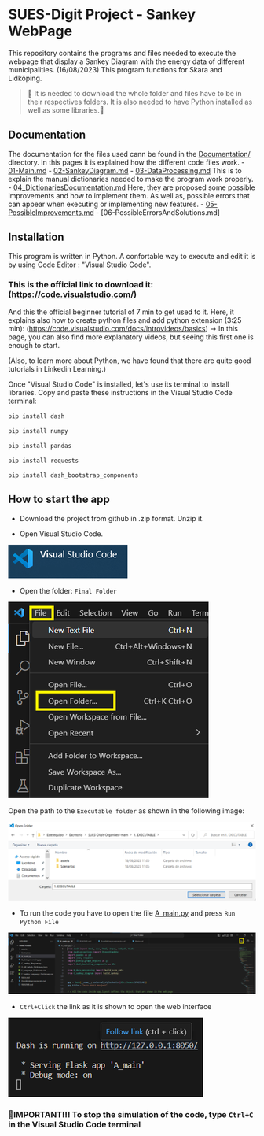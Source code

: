 # SUES-Digit Project - Sankey WebPage

This repository contains the programs and files needed to execute the webpage that display a Sankey Diagram with the energy data of different municipalities.
(16/08/2023) This program functions for Skara and Lidköping.

> 🚧 It is needed to download the whole folder and files have to be in their respectives folders. It is also needed to have Python installed as well as some libraries.🚧

## Documentation
The documentation for the files used cann be found in the [Documentation/](Documentation) directory.
In this pages it is explained how the different code files work.
    - [01-Main.md](https://github.com/ClaudiaAda/SUES-Digit-Organised/blob/main/Documentation/01_Main.md)
    - [02-SankeyDiagram.md](https://github.com/ClaudiaAda/SUES-Digit-Organised/blob/main/Documentation/02_SankeyDiagram.md)
    - [03-DataProcessing.md](https://github.com/ClaudiaAda/SUES-Digit-Organised/blob/main/Documentation/03_DataProcessing.md)
This is to explain the manual dictionaries needed to make the program work properly.
    - [04_DictionariesDocumentation.md](https://github.com/ClaudiaAda/SUES-Digit-Organised/blob/main/Documentation/04_DictionariesDocumentation.md)
Here, they are proposed some possible improvements and how to implement them. As well as, possible errors that can appear when executing or implementing new features.
    - [05-PossibleImprovements.md]()
    - [06-PossibleErrorsAndSolutions.md]

## Installation
This program is written in Python. A confortable way to execute and edit it is by using Code Editor : "Visual Studio Code".

### This is the official link to download it: (https://code.visualstudio.com/)
And this the official beginner tutorial of 7 min to get used to it. Here, it explains also how to create python files and add python extension (3:25 min): (https://code.visualstudio.com/docs/introvideos/basics) -> In this page, you can also find more explanatory videos, but seeing this first one is enough to start.

(Also, to learn more about Python, we have found that there are quite good tutorials in Linkedin Learning.)

Once "Visual Studio Code" is installed, let's use its terminal to install libraries. Copy and paste these instructions in the Visual Studio Code terminal:

```
pip install dash
```
```
pip install numpy
```
```
pip install pandas
```
```
pip install requests
```
```
pip install dash_bootstrap_components
```

## How to start the app


- Download the project from github in .zip format. Unzip it.

- Open Visual Studio Code.

![](https://github.com/ClaudiaAda/SUES-Digit-Organised/blob/ff8264e85e8b7427397ec1089e9782e9d07af910/Documentation/images/visualStudio.png)

- Open the folder: `Final Folder`

![](https://github.com/ClaudiaAda/SUES-Digit-Organised/blob/ff8264e85e8b7427397ec1089e9782e9d07af910/Documentation/images/OpenFolder.png)

Open the path to the `Executable folder` as shown in the following image:

![](https://github.com/ClaudiaAda/SUES-Digit-Organised/blob/078f5d7bc671c3fdedaac770d2fc455eccf1e787/Documentation/images/OpenFolder2.png)

- To run the code you have to open the file [A_main.py](https://github.com/ClaudiaAda/SUES-Digit-Organised/blob/9db065e34b31415f3882853da31df71e24c3be1c/1.%20EXECUTABLE/A_main.py) and press `Run Python File`

![](https://github.com/ClaudiaAda/SUES-Digit-Organised/blob/7786b9b7ecb4ccbda4e74b6f7fab96a29647be5d/Documentation/images/runpythonfile.png)

- `Ctrl+Click` the link as it is shown to open the web interface

![](https://github.com/ClaudiaAda/SUES-Digit-Organised/blob/3320bff8b989841c40aa48432878c611ab2cf790/Documentation/images/runScript.png)

### 🚧IMPORTANT!!! To stop the simulation of the code, type `Ctrl+C` in the Visual Studio Code terminal
